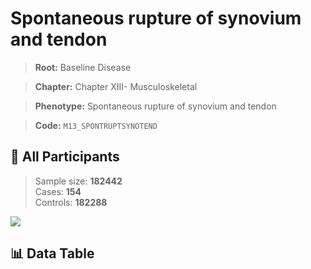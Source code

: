 # Spontaneous rupture of synovium and tendon

> **Root:** Baseline Disease  

> **Chapter:** Chapter XIII- Musculoskeletal  

> **Phenotype:** Spontaneous rupture of synovium and tendon  

> **Code:** `M13_SPONTRUPTSYNOTEND`

## 🧪 All Participants  
> Sample size: **182442**  
> Cases: **154**  
> Controls: **182288**
<img src="/Sensitive/Figures/ALL/Baseline/M13_SPONTRUPTSYNOTEND.png"/>

## 📊 Data Table
<CsvTableMRF src="/Sensitive/Data/ALL/Baseline/LG_M13_SPONTRUPTSYNOTEND.csv"/>

